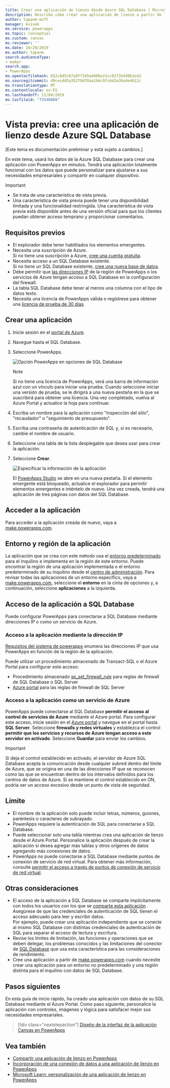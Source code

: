 ```yaml
---
title: Crear una aplicación de lienzo desde Azure SQL Database | Microsoft Docs
description: Describe cómo crear una aplicación de lienzo a partir de los datos en Azure SQL Database
author: tapanm-msft
manager: kvivek
ms.service: powerapps
ms.topic: conceptual
ms.custom: canvas
ms.reviewer: ''
ms.date: 10/29/2019
ms.author: tapanm
search.audienceType:
- maker
search.app:
- PowerApps
ms.openlocfilehash: 652c8d5c67a9f7245ed40be23cc827354d9b1e42
ms.sourcegitcommit: d9cecdd5a35279d78aa1b6c9fc642e36a4e4612c
ms.translationtype: MT
ms.contentlocale: es-ES
ms.lasthandoff: 11/04/2019
ms.locfileid: "73540888"
---
```

# <a name="preview-create-a-canvas-app-from-azure-sql-database"></a>Vista previa: cree una aplicación de lienzo desde Azure SQL Database

[Este tema es documentación preliminar y está sujeto a cambios.]

En este tema, usará los datos de la Azure SQL Database para crear una aplicación con PowerApps en minutos. Tendrá una aplicación totalmente funcional con los datos que puede personalizar para ajustarse a sus necesidades empresariales y compartir en cualquier dispositivo.

> [!IMPORTANT]
> - Se trata de una característica de vista previa.
> - Una característica de vista previa puede tener una disponibilidad limitada y una funcionalidad restringida. Una característica de vista previa está disponible antes de una versión oficial para que los clientes puedan obtener acceso temprano y proporcionar comentarios.

## <a name="prerequisites"></a>Requisitos previos

- El explorador debe tener habilitados los elementos emergentes.
- Necesita una suscripción de Azure. </br>Si no tiene una suscripción a Azure, [cree una cuenta gratuita](https://azure.microsoft.com/free/).
- Necesita acceso a un SQL Database existente. </br> Si no tiene un SQL Database existente, [cree una nueva base de datos](https://docs.microsoft.com/azure/sql-database/sql-database-single-database-get-started?tabs=azure-portal).
- Debe permitir que [las direcciones IP](#app-access-to-sql-database) de la región de PowerApps o los servicios de Azure tengan acceso a SQL Database en la configuración del firewall.
- La tabla SQL Database debe tener al menos una columna con el tipo de datos texto.
- Necesita una licencia de PowerApps válida o regístrese para obtener una [licencia de prueba de 30 días](../signup-for-powerapps.md).

## <a name="create-an-app"></a>Crear una aplicación

1. Inicie sesión en el [portal de Azure](https://portal.azure.com).
2. Navegue hasta el SQL Database.
3. Seleccione PowerApps.

    
    ![Opción PowerApps en opciones de SQL Database](./media/app-from-azure-sql-database/powerapps-link-azure-portal.png "Opción de PowerApps dentro de SQL Database")

    > [!NOTE]
    > Si no tiene una licencia de PowerApps, verá una barra de información azul con un vínculo para iniciar una prueba. Cuando seleccione iniciar una versión de prueba, se le dirigirá a una nueva pestaña en la que se suscribirá para obtener una licencia. Una vez completado, vuelva al Azure Portal y actualice la hoja para continuar.

4. Escriba un nombre para la aplicación como "inspección del sitio", "recaudador" o "seguimiento de presupuesto".

5. Escriba una contraseña de autenticación de SQL y, si es necesario, cambie el nombre de usuario.
6. Seleccione una tabla de la lista desplegable que desea usar para crear la aplicación.

7. Seleccione **Crear**.


    ![Especificar la información de la aplicación](./media/app-from-azure-sql-database/powerapps-create-page-azure-portal.png "Especificar la información de la aplicación")

    El [PowerApps Studio](https://create.powerapps.com/studio/) se abre en una nueva pestaña. Si el elemento emergente está bloqueado, actualice el explorador para permitir elementos emergentes e inténtelo de nuevo. Una vez creada, tendrá una aplicación de tres páginas con datos del SQL Database.

## <a name="accessing-your-app"></a>Acceder a la aplicación

Para acceder a la aplicación creada de nuevo, vaya a [make.powerapps.com](https://make.powerapps.com).

## <a name="app-environment-and-region"></a>Entorno y región de la aplicación

La aplicación que se crea con este método usa el [entorno predeterminado](https://docs.microsoft.com/power-platform/admin/environments-overview#the-default-environment) para el inquilino e implementa en la región de este entorno. Puede encontrar la región de una aplicación implementada o el entorno predeterminado de su inquilino desde el [centro de administración](https://docs.microsoft.com/power-platform/admin/regions-overview#how-do-i-find-out-where-my-app-is-deployed). Para revisar todas las aplicaciones de un entorno específico, vaya a [make.powerapps.com](https://make.powerapps.com), seleccione el **entorno** en la cinta de opciones y, a continuación, seleccione **aplicaciones** a la izquierda.

## <a name="app-access-to-sql-database"></a>Acceso de la aplicación a SQL Database

Puede configurar PowerApps para conectarse a SQL Database mediante direcciones IP o como un servicio de Azure.

### <a name="app-access-using-ip-address"></a>Acceso a la aplicación mediante la dirección IP

[Requisitos del sistema de powerapps](limits-and-config.md#ip-addresses) enumera las direcciones IP que usa PowerApps en función de la región de la aplicación.

Puede utilizar un procedimiento almacenado de Transact-SQL o el Azure Portal para configurar este acceso:

- Procedimiento almacenado [sp_set_firewall_rule](https://docs.microsoft.com/sql/relational-databases/system-stored-procedures/sp-set-firewall-rule-azure-sql-database?view=azuresqldb-current) para reglas de firewall de SQL Database o SQL Server
- [Azure portal](https://docs.microsoft.com/azure/sql-database/sql-database-firewall-configure) para las reglas de firewall de SQL Server

### <a name="app-access-as-an-azure-service"></a>Acceso a la aplicación como un servicio de Azure

PowerApps puede conectarse al SQL Database **permitir el acceso al control de servicios de Azure** mediante el Azure portal. Para configurar este acceso, inicie sesión en el [Azure portal](https://portal.azure.com/) y navegue en el portal hasta **SQL Server**. Seleccione **firewalls y redes virtuales** y establezca el control **permitir que los servicios y recursos de Azure tengan acceso a este servidor** **en activado**. Seleccione **Guardar** para enviar los cambios.

> [!IMPORTANT]
> Si deja el control establecido en activado, el servidor de Azure SQL Database acepta la comunicación desde cualquier subred dentro del límite de Azure, que se origina en una de las direcciones IP que se reconocen como las que se encuentran dentro de los intervalos definidos para los centros de datos de Azure. Si se mantiene el control establecido en ON, podría ser un acceso excesivo desde un punto de vista de seguridad.

## <a name="limitations"></a>Límite

- El nombre de la aplicación solo puede incluir letras, números, guiones, paréntesis o caracteres de subrayado.
- PowerApps requiere la autenticación de SQL para conectarse a SQL Database.
- Puede seleccionar solo una tabla mientras crea una aplicación de lienzo desde el Azure Portal. Personalice la aplicación después de crear la aplicación si desea agregar más tablas y otros orígenes de datos agregando más conexiones de datos.
- PowerApps no puede conectarse a SQL Database mediante puntos de conexión de servicio de red virtual. Para obtener más información, consulte [permitir el acceso a través de puntos de conexión de servicio de red virtual](https://docs.microsoft.com/azure/sql-database/sql-database-vnet-service-endpoint-rule-overview).

## <a name="other-considerations"></a>Otras consideraciones

- El acceso de la aplicación a SQL Database se comparte implícitamente con todos los usuarios con los que se [comparte esta aplicación](share-app.md) . Asegúrese de que las credenciales de autenticación de SQL tienen el acceso adecuado para leer y escribir datos. </br> Por ejemplo, puede crear una aplicación independiente que se conecte al mismo SQL Database con distintas credenciales de autenticación de SQL para separar el acceso de lectura y escritura.
- Revise los límites de limitación, las funciones y operaciones que se deben delegar, los problemas conocidos y las limitaciones del conector de [SQL Database](https://docs.microsoft.com/connectors/sql/) que usa esta característica para las consideraciones de rendimiento.
- Cree una aplicación a partir de [make.powerapps.com](https://make.powerapps.com) cuando necesite crear una aplicación para un entorno no predeterminado y una región distinta para el inquilino con datos de SQL Database.

## <a name="next-steps"></a>Pasos siguientes

En esta guía de inicio rápido, ha creado una aplicación con datos de su SQL Database mediante el Azure Portal. Como paso siguiente, personalice la aplicación con controles, imágenes y lógica para satisfacer mejor sus necesidades empresariales.

> [!div class="nextstepaction"]
> [Diseño de la interfaz de la aplicación Canvas en PowerApps](add-configure-controls.md)

## <a name="see-also"></a>Vea también

- [Compartir una aplicación de lienzo en PowerApps](share-app.md) </br>
- [Incorporación de una conexión de datos a una aplicación de lienzo en PowerApps](add-data-connection.md#add-data-source)</br>
- [Microsoft Learn: personalización de una aplicación de lienzo en PowerApps](https://docs.microsoft.com/learn/modules/customize-apps-in-powerapps/)
